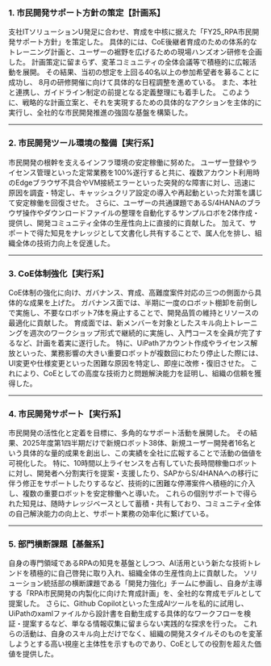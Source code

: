 ### 1. 市民開発サポート方針の策定【計画系】
支社ITソリューションU発足に合わせ、育成を中核に据えた「FY25_RPA市民開発サポート方針」を策定した。
具体的には、CoE後継者育成のための体系的なトレーニング計画と、ユーザーの裾野を広げるための現場ハンズオン研修を企画した。
計画策定に留まらず、変革コミュニティの全体会議等で積極的に広報活動を展開。
その結果、当初の想定を上回る40名以上の参加希望者を募ることに成功し、
8月の研修開催に向けて具体的な日程調整を進めている。
また、本社と連携し、ガイドライン制定の前提となる定義整理にも着手した。
このように、戦略的な計画立案と、それを実現するための具体的なアクションを主体的に実行し、全社的な市民開発推進の強固な基盤を構築した。

---

### 2. 市民開発ツール環境の整備【実行系】
市民開発の根幹を支えるインフラ環境の安定稼働に努めた。
ユーザー登録やライセンス管理といった定常業務を100%遂行すると共に、複数アカウント利用時のEdgeブラウザ不具合やVM接続エラーといった突発的な障害に対し、迅速に原因を調査・特定し、キャッシュクリア設定の導入や再起動といった対策を講じて安定稼働を回復させた。
さらに、ユーザーの共通課題であるS/4HANAのブラウザ操作やダウンロードファイルの整理を自動化するサンプルロボを2体作成・提供し、開発コミュニティ全体の生産性向上に直接的に貢献した。
加えて、サポートで得た知見をナレッジとして文書化し共有することで、属人化を排し、組織全体の技術力向上を促進した。

---

### 3. CoE体制強化【実行系】
CoE体制の強化に向け、ガバナンス、育成、高難度案件対応の三つの側面から具体的な成果を上げた。
ガバナンス面では、半期に一度のロボット棚卸を前倒しで実施し、不要なロボット7体を廃止することで、開発品質の維持とリソースの最適化に貢献した。
育成面では、新メンバーを対象としたスキル向上トレーニングを週次のワークショップ形式で継続的に実施し、入門コースを全員が完了するなど、計画を着実に遂行した。
特に、UiPathアカウント作成やライセンス解放といった、業務影響の大きい重要ロボットが複数回にわたり停止した際には、UI変更や仕様変更といった困難な原因を特定し、即座に改修・復旧させた。
これにより、CoEとしての高度な技術力と問題解決能力を証明し、組織の信頼を獲得した。

---

### 4. 市民開発サポート【実行系】
市民開発の活性化と定着を目標に、多角的なサポート活動を展開した。
その結果、2025年度第1四半期だけで新規ロボット38体、新規ユーザー開発者16名という具体的な量的成果を創出し、この実績を全社に広報することで活動の価値を可視化した。
特に、10時間以上ライセンスを占有していた長時間稼働ロボットに対し、開発者へ分割実行を提案・支援したり、SAPからS/4HANAへの移行に伴う修正をサポートしたりするなど、技術的に困難な停滞案件へ積極的に介入し、複数の重要ロボットを安定稼働へと導いた。
これらの個別サポートで得られた知見は、随時ナレッジベースとして蓄積・共有しており、コミュニティ全体の自己解決能力の向上と、サポート業務の効率化に繋げている。

---

### 5. 部門横断課題【基盤系】
自身の専門領域であるRPAの知見を基盤としつつ、AI活用という新たな技術トレンドを積極的に自己啓発に取り入れ、組織全体の生産性向上に貢献した。
ソリューション統括部の横断課題である「開発力強化」チームに参画し、自身が主導する「RPA市民開発の内製化に向けた育成計画」を、全社的な育成モデルとして提案した。
さらに、Github Copilotといった生成AIツールを私的に試用し、UiPathのxamlファイルから設計書を自動生成する具体的なワークフローを検証・提案するなど、単なる情報収集に留まらない実践的な探求を行った。
これらの活動は、自身のスキル向上だけでなく、組織の開発スタイルそのものを変革しようとする高い視座と主体性を示すものであり、CoEとしての役割を超えた価値を提供した。
